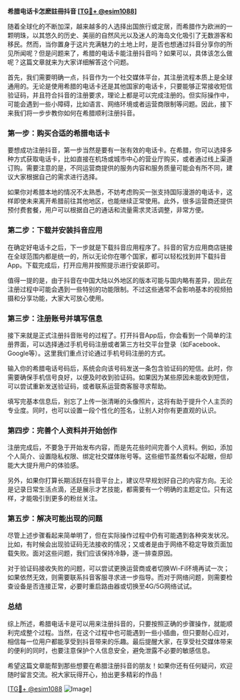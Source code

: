 **希腊电话卡怎麽註冊抖音 [[TG💪+ @esim1088](https://t.me/s/esim1088)]**

随着全球化的不断加深，越来越多的人选择出国旅行或定居，而希腊作为欧洲的一颗明珠，以其悠久的历史、美丽的自然风光以及迷人的海岛文化吸引了无数游客和移民。然而，当你置身于这片充满魅力的土地上时，是否也想通过抖音分享你的所见所闻呢？但是问题来了，希腊的电话卡能注册抖音吗？如果可以，具体该怎么做呢？这篇文章就来为大家详细解答这个问题。

首先，我们需要明确一点，抖音作为一个社交媒体平台，其注册流程本质上是全球通用的。无论是使用希腊的电话卡还是其他国家的电话卡，只要能够正常接收短信验证码，并且符合抖音的注册要求，理论上都是可以完成注册的。但实际操作中，可能会遇到一些小障碍，比如语言、网络环境或者运营商限制等问题。因此，接下来我们将一步步教你如何在希腊顺利注册抖音。

### 第一步：购买合适的希腊电话卡

要想成功注册抖音，第一步当然是要有一张有效的电话卡。在希腊，你可以选择多种方式获取电话卡，比如直接在机场或城市中心的营业厅购买，或者通过线上渠道订购。需要注意的是，不同运营商提供的服务内容和服务质量可能会有所不同，建议大家根据自己的需求进行选择。

如果你对希腊本地的情况不太熟悉，不妨考虑购买一张支持国际漫游的电话卡，这样即使未来离开希腊前往其他地区，也能继续正常使用。此外，很多运营商还提供预付费套餐，用户可以根据自己的通话和流量需求灵活调整，非常方便。

### 第二步：下载并安装抖音应用

在确定好电话卡之后，下一步就是下载抖音应用程序了。抖音的官方应用商店链接在全球范围内都是统一的，所以无论你在哪个国家，都可以轻松找到并下载抖音App。下载完成后，打开应用并按照提示进行安装即可。

值得一提的是，由于抖音在中国大陆以外地区的版本可能与国内略有差异，因此在注册过程中可能会遇到一些特别的功能限制。不过这些通常不会影响基本的视频拍摄和分享功能，大家大可放心使用。

### 第三步：注册账号并填写信息

接下来就是正式注册抖音账号的过程了。打开抖音App后，你会看到一个简单的注册界面，可以选择通过手机号码注册或者第三方社交平台登录（如Facebook、Google等）。这里我们重点讨论通过手机号码注册的方式。

输入你的希腊电话号码后，系统会向该号码发送一条包含验证码的短信。此时，你需要确保手机信号良好，以便及时收到验证码。如果因为某些原因未能收到短信，可以尝试重新发送验证码，或者联系运营商客服寻求帮助。

填写完基本信息后，别忘了上传一张清晰的头像照片，这将有助于提升个人主页的专业度。同时，也可以设置一段个性化的签名，让别人对你有更直观的认识。

### 第四步：完善个人资料并开始创作

注册完成后，不要急于开始发布内容，而是先花些时间完善个人资料。例如，添加个人简介、设置隐私权限、绑定社交媒体账号等。这些细节虽然看似不起眼，但却能大大提升用户的体验感。

另外，如果你打算长期活跃在抖音平台上，建议尽早规划好自己的内容方向。无论是记录日常生活点滴，还是展示才艺技能，都需要有一个明确的主题定位。只有这样，才能吸引到更多的粉丝关注。

### 第五步：解决可能出现的问题

尽管上述步骤看起来简单明了，但在实际操作过程中仍有可能遇到各种突发状况。比如，有时候会出现验证码无法接收的情况；又或者是由于网络不稳定导致页面加载失败。面对这些问题，我们应该保持冷静，逐一排查原因。

对于验证码接收失败的问题，可以尝试更换运营商或者切换Wi-Fi环境再试一次；如果依然无效，则需要联系抖音客服寻求进一步指导。而对于网络问题，则需要检查设备是否连接正常，必要时重启路由器或切换至4G/5G网络试试。

### 总结

综上所述，希腊电话卡是可以用来注册抖音的，只要按照正确的步骤操作，就能顺利完成整个过程。当然，在这个过程中也可能遇到一些小插曲，但只要耐心应对，相信每一位用户都能享受到抖音带来的乐趣。最后提醒大家，在享受社交媒体带来的便利的同时，也要注意保护个人信息安全，避免泄露不必要的敏感信息。

希望这篇文章能帮到那些想要在希腊注册抖音的朋友！如果你还有任何疑问，欢迎随时留言交流。祝大家玩得开心，拍出更多精彩的作品！

[[TG💪+ @esim1088](https://t.me/s/esim1088) ![Image](https://i.postimg.cc/4NQfJmqS/Snipaste-2025-05-13-00-14-12.png)]